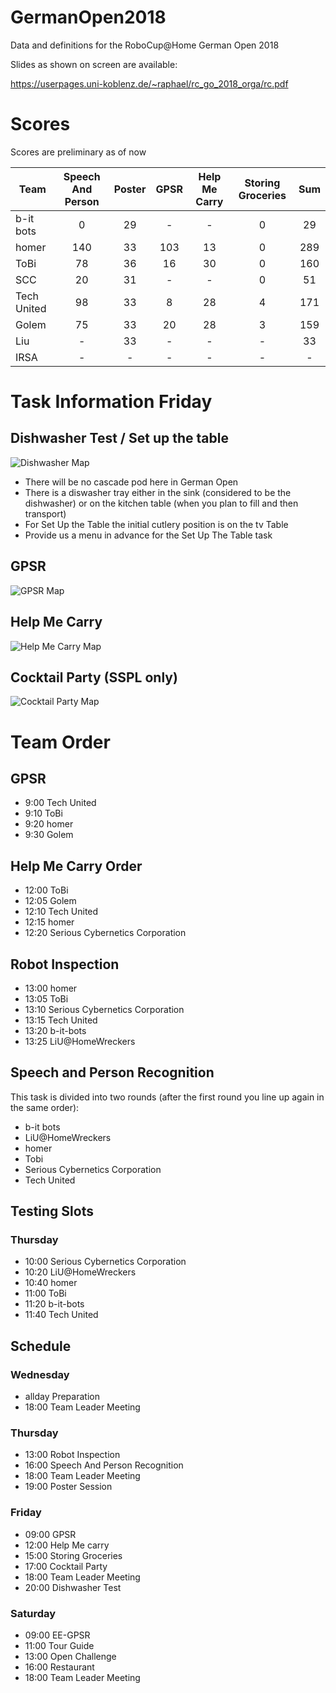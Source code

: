 # GermanOpen2018

Data and definitions for the RoboCup@Home German Open 2018

Slides as shown on screen are available:

https://userpages.uni-koblenz.de/~raphael/rc_go_2018_orga/rc.pdf

# Scores

Scores are preliminary as of now

| Team          | Speech And Person           | Poster | GPSR | Help Me Carry |Storing Groceries| Sum |
| ------------- |:---------------------------:|:------:|:----:|:-------------:|:---------------:|:---:|
| b-it bots     | 0                           | 29     | -    | -             | 0               | 29  |
| homer         | 140                         | 33     | 103  | 13            | 0               | 289 |
| ToBi          | 78                          | 36     | 16   | 30            | 0               | 160 |
| SCC           | 20                          | 31     | -    | -             | 0               | 51  |
| Tech United   | 98                          | 33     | 8    | 28            | 4               | 171 |
| Golem         | 75                          | 33     | 20   | 28            | 3               | 159 |
| Liu           | -                           | 33     | -    | -             | -               | 33  |
| IRSA          | -                           | -      | -    | -             | -               | -   |


# Task Information Friday

## Dishwasher Test / Set up the table

![Dishwasher Map](dishwasher/dishwasher_map.png "Dishwasher / Set Up the Table Map")

* There will be no cascade pod here in German Open
* There is a diswasher tray either in the sink (considered to be the dishwasher) 
  or on the kitchen table (when you plan to fill and then transport)
* For Set Up the Table the initial cutlery position is on the tv Table
* Provide us a menu in advance for the Set Up The Table task

## GPSR

![GPSR Map](gpsr/gpsr_map.png "GPSR Map")

## Help Me Carry

![Help Me Carry Map](help_me_carry/help_me_carry_map.png "Help Me Carry Map")

## Cocktail Party (SSPL only)

![Cocktail Party Map](cocktail_party/cocktail_party_map.png "Cocktail Party Map")

# Team Order

## GPSR

* 9:00 Tech United
* 9:10 ToBi
* 9:20 homer
* 9:30 Golem

## Help Me Carry Order

* 12:00 ToBi
* 12:05 Golem
* 12:10 Tech United
* 12:15 homer
* 12:20 Serious Cybernetics Corporation

## Robot Inspection

* 13:00 homer
* 13:05 ToBi
* 13:10 Serious Cybernetics Corporation
* 13:15 Tech United
* 13:20 b-it-bots
* 13:25 LiU@HomeWreckers

## Speech and Person Recognition

This task is divided into two rounds (after the first round you line up again in the same order):

* b-it bots
* LiU@HomeWreckers
* homer
* Tobi
* Serious Cybernetics Corporation
* Tech United

## Testing Slots

### Thursday

* 10:00 Serious Cybernetics Corporation
* 10:20 LiU@HomeWreckers
* 10:40 homer
* 11:00 ToBi
* 11:20 b-it-bots
* 11:40 Tech United

## Schedule

### Wednesday

* allday Preparation
* 18:00 Team Leader Meeting

### Thursday
* 13:00 Robot Inspection
* 16:00 Speech And Person Recognition
* 18:00 Team Leader Meeting
* 19:00 Poster Session

### Friday

* 09:00 GPSR
* 12:00 Help Me carry
* 15:00 Storing Groceries
* 17:00 Cocktail Party
* 18:00 Team Leader Meeting
* 20:00 Dishwasher Test

### Saturday

* 09:00 EE-GPSR
* 11:00 Tour Guide
* 13:00 Open Challenge
* 16:00 Restaurant
* 18:00 Team Leader Meeting

